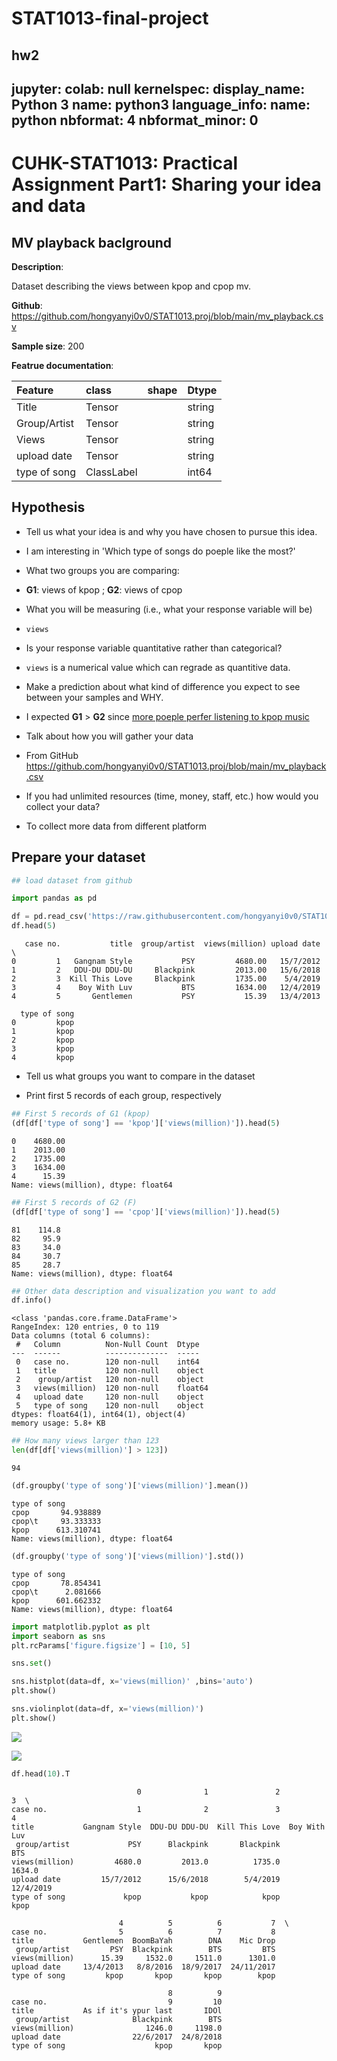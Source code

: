 # STAT1013-final-project
hw2
---
jupyter:
  colab: null
  kernelspec:
    display_name: Python 3
    name: python3
  language_info:
    name: python
  nbformat: 4
  nbformat_minor: 0
---

<div class="cell markdown" id="ZjKq-LpcJZoE">

# CUHK-STAT1013: Practical Assignment Part1: Sharing your idea and data

</div>

<div class="cell markdown" id="fVc9A6N1KHiX">

## MV playback baclground

**Description**:

Dataset describing the views between kpop and cpop mv.

**Github**:
<https://github.com/hongyanyi0v0/STAT1013.proj/blob/main/mv_playback.csv>

**Sample size**: 200

**Featrue documentation**:

| Feature      | class      | shape | Dtype  |
|:-------------|:-----------|:------|:-------|
| Title        | Tensor     |       | string |
| Group/Artist | Tensor     |       | string |
| Views        | Tensor     |       | string |
| upload date  | Tensor     |       | string |
| type of song | ClassLabel |       | int64  |

</div>

<div class="cell markdown" id="vS0qp-soMqlt">

## Hypothesis

-   Tell us what your idea is and why you have chosen to pursue this
    idea.

-   I am interesting in 'Which type of songs do poeple like the most?'

-   What two groups you are comparing:

-   **G1**: views of kpop ; **G2**: views of cpop

-   What you will be measuring (i.e., what your response variable will
    be)

-   `views`

-   Is your response variable quantitative rather than categorical?

-   `views` is a numerical value which can regrade as quantitive data.

-   Make a prediction about what kind of difference you expect to see
    between your samples and WHY.

-   I expected **G1** \> **G2** since [more poeple perfer listening to
    kpop
    music](https://www.quora.com/Why-is-Kpop-so-much-more-popular-than-Cpop-or-Jpop)

-   Talk about how you will gather your data

-   From GitHub
    <https://github.com/hongyanyi0v0/STAT1013.proj/blob/main/mv_playback.csv>

-   If you had unlimited resources (time, money, staff, etc.) how would
    you collect your data?

-   To collect more data from different platform

</div>

<div class="cell markdown" id="Bosb8NB2NrRz">

## Prepare your dataset

</div>

<div class="cell code" execution_count="63"
colab="{&quot;base_uri&quot;:&quot;https://localhost:8080/&quot;,&quot;height&quot;:204}"
id="RqZv-CmFN4D-" outputId="ecee7dd8-6cc6-44a0-dd2c-3c749921147b">

``` python
## load dataset from github

import pandas as pd

df = pd.read_csv('https://raw.githubusercontent.com/hongyanyi0v0/STAT1013.proj/main/mv_playback.csv?token=GHSAT0AAAAAAB7DMM2ZY2DNIJYBLWVBMHXKY76FSWA')
df.head(5)
```

<div class="output execute_result" execution_count="63">

       case no.           title  group/artist  views(million) upload date  \
    0         1   Gangnam Style           PSY         4680.00   15/7/2012   
    1         2   DDU-DU DDU-DU     Blackpink         2013.00   15/6/2018   
    2         3  Kill This Love     Blackpink         1735.00    5/4/2019   
    3         4    Boy With Luv           BTS         1634.00   12/4/2019   
    4         5       Gentlemen           PSY           15.39   13/4/2013   

      type of song  
    0         kpop  
    1         kpop  
    2         kpop  
    3         kpop  
    4         kpop  

</div>

</div>

<div class="cell markdown" id="89muzb08OExw">

-   Tell us what groups you want to compare in the dataset

</div>

<div class="cell markdown" id="wKiVxFgTOPoj">

-   Print first 5 records of each group, respectively

</div>

<div class="cell code" execution_count="64"
colab="{&quot;base_uri&quot;:&quot;https://localhost:8080/&quot;}"
id="BpiHvRZ0OD-L" outputId="7f1fab94-7326-4945-9b3b-bf212fa706f3">

``` python
## First 5 records of G1 (kpop)
(df[df['type of song'] == 'kpop']['views(million)']).head(5)
```

<div class="output execute_result" execution_count="64">

    0    4680.00
    1    2013.00
    2    1735.00
    3    1634.00
    4      15.39
    Name: views(million), dtype: float64

</div>

</div>

<div class="cell code" execution_count="65"
colab="{&quot;base_uri&quot;:&quot;https://localhost:8080/&quot;}"
id="In3-MQllOj1S" outputId="cc0d9dc4-86af-4f93-f3be-8af77a93a53e">

``` python
## First 5 records of G2 (F)
(df[df['type of song'] == 'cpop']['views(million)']).head(5)
```

<div class="output execute_result" execution_count="65">

    81    114.8
    82     95.9
    83     34.0
    84     30.7
    85     28.7
    Name: views(million), dtype: float64

</div>

</div>

<div class="cell code" execution_count="66"
colab="{&quot;base_uri&quot;:&quot;https://localhost:8080/&quot;}"
id="US8BCQSzOras" outputId="ce52309e-ca61-4f2e-cd5f-715d14c6f91a">

``` python
## Other data description and visualization you want to add
df.info()
```

<div class="output stream stdout">

    <class 'pandas.core.frame.DataFrame'>
    RangeIndex: 120 entries, 0 to 119
    Data columns (total 6 columns):
     #   Column          Non-Null Count  Dtype  
    ---  ------          --------------  -----  
     0   case no.        120 non-null    int64  
     1   title           120 non-null    object 
     2    group/artist   120 non-null    object 
     3   views(million)  120 non-null    float64
     4   upload date     120 non-null    object 
     5   type of song    120 non-null    object 
    dtypes: float64(1), int64(1), object(4)
    memory usage: 5.8+ KB

</div>

</div>

<div class="cell code" execution_count="67"
colab="{&quot;base_uri&quot;:&quot;https://localhost:8080/&quot;}"
id="Nye2vlJjxMUQ" outputId="bad539d7-8e1d-4e3f-f135-a92b33421df5">

``` python
## How many views larger than 123
len(df[df['views(million)'] > 123])
```

<div class="output execute_result" execution_count="67">

    94

</div>

</div>

<div class="cell code" execution_count="68"
colab="{&quot;base_uri&quot;:&quot;https://localhost:8080/&quot;}"
id="Sr5QlCemx1wr" outputId="6862c056-a982-4a19-d2f4-64edd36d79cc">

``` python
(df.groupby('type of song')['views(million)'].mean())
```

<div class="output execute_result" execution_count="68">

    type of song
    cpop       94.938889
    cpop\t     93.333333
    kpop      613.310741
    Name: views(million), dtype: float64

</div>

</div>

<div class="cell code" execution_count="69"
colab="{&quot;base_uri&quot;:&quot;https://localhost:8080/&quot;}"
id="xSJSr1Iz0URY" outputId="e0e37be8-1128-4eaf-90e2-9c0a61d6c695">

``` python
(df.groupby('type of song')['views(million)'].std())
```

<div class="output execute_result" execution_count="69">

    type of song
    cpop       78.854341
    cpop\t      2.081666
    kpop      601.662332
    Name: views(million), dtype: float64

</div>

</div>

<div class="cell code" execution_count="70"
colab="{&quot;base_uri&quot;:&quot;https://localhost:8080/&quot;,&quot;height&quot;:661}"
id="XVg3EP-r0dOA" outputId="ad426f37-1447-4bc2-c36a-380e7fb050a8">

``` python
import matplotlib.pyplot as plt
import seaborn as sns
plt.rcParams['figure.figsize'] = [10, 5]

sns.set()

sns.histplot(data=df, x='views(million)' ,bins='auto')
plt.show()

sns.violinplot(data=df, x='views(million)')
plt.show()
```

<div class="output display_data">

![](bb367f1a942209c2c2f97844101518dc34f90393.png)

</div>

<div class="output display_data">

![](10f318072cace79203b16d1b90da2e1f3fdaac33.png)

</div>

</div>

<div class="cell code" execution_count="71"
colab="{&quot;base_uri&quot;:&quot;https://localhost:8080/&quot;,&quot;height&quot;:235}"
id="aFC6E2L82EfU" outputId="61b591e7-0a12-46d1-87d6-1f22bffb92a9">

``` python
df.head(10).T
```

<div class="output execute_result" execution_count="71">

                                0              1               2             3  \
    case no.                    1              2               3             4   
    title           Gangnam Style  DDU-DU DDU-DU  Kill This Love  Boy With Luv   
     group/artist             PSY      Blackpink       Blackpink           BTS   
    views(million)         4680.0         2013.0          1735.0        1634.0   
    upload date         15/7/2012      15/6/2018        5/4/2019     12/4/2019   
    type of song             kpop           kpop            kpop          kpop   

                            4          5          6           7  \
    case no.                5          6          7           8   
    title           Gentlemen  BoomBaYah        DNA    Mic Drop   
     group/artist         PSY  Blackpink        BTS         BTS   
    views(million)      15.39     1532.0     1511.0      1301.0   
    upload date     13/4/2013   8/8/2016  18/9/2017  24/11/2017   
    type of song         kpop       kpop       kpop        kpop   

                                       8          9  
    case no.                           9         10  
    title           As if it's ypur last       IDOl  
     group/artist              Blackpink        BTS  
    views(million)                1246.0     1198.0  
    upload date                22/6/2017  24/8/2018  
    type of song                    kpop       kpop  

</div>

</div>

<div class="cell code" id="Dp08cWlJ2ixW">

``` python
```

</div>
